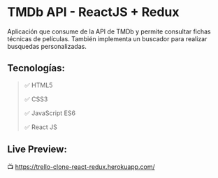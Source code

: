 # TMDb API - ReactJS + Redux
Aplicación que consume de la API de TMDb y permite consultar fichas técnicas de películas. También implementa un buscador para realizar busquedas personalizadas.


 ## Tecnologías:
 > :white_check_mark: HTML5
 >
 > :white_check_mark: CSS3
 >
 > :white_check_mark: JavaScript ES6
 >
 > :white_check_mark: React JS
 >
 

 ## Live Preview:
:tv: https://trello-clone-react-redux.herokuapp.com/
